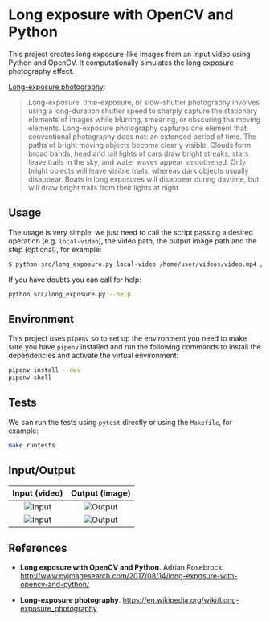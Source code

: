 # Long exposure with OpenCV and Python

This project creates long exposure-like images from an input video using Python and OpenCV. It computationally simulates the long exposure photography effect.

[Long-exposure photography][1]:

> Long-exposure, time-exposure, or slow-shutter photography involves using a long-duration shutter speed to sharply capture the stationary elements of images while blurring, smearing, or obscuring the moving elements. Long-exposure photography captures one element that conventional photography does not: an extended period of time. The paths of bright moving objects become clearly visible. Clouds form broad bands, head and tail lights of cars draw bright streaks, stars leave trails in the sky, and water waves appear smoothened. Only bright objects will leave visible trails, whereas dark objects usually disappear. Boats in long exposures will disappear during daytime, but will draw bright trails from their lights at night.

## Usage

The usage is very simple, we just need to call the script passing a desired operation (e.g. `local-video`), the video path, the output image path and the step (optional), for example:

```bash
$ python src/long_exposure.py local-video /home/user/videos/video.mp4 /home/user/images/long_exp.png -s 5
```

If you have doubts you can call for help:

```bash
python src/long_exposure.py --help
```

## Environment

This project uses `pipenv` so to set up the environment you need to make sure you have `pipenv` installed and run the following commands to install the dependencies and activate the virtual environment:

```bash
pipenv install --dev
pipenv shell
```

## Tests

We can run the tests using `pytest` directly or using the `Makefile`, for example:

```bash
make runtests
```

## Input/Output

| **Input (video)** | **Output (image)** |
|:---------:|:----------:|
| ![Input](http://i.imgur.com/ji8h6FK.jpg) | ![Output](http://i.imgur.com/UXVCLIE.jpg) |
| ![Input](http://i.imgur.com/l97V6Cm.jpg) | ![Output](http://i.imgur.com/oPedXbB.jpg) |

## References

- **Long exposure with OpenCV and Python**. Adrian Rosebrock.
http://www.pyimagesearch.com/2017/08/14/long-exposure-with-opencv-and-python/

- **Long-exposure photography**. https://en.wikipedia.org/wiki/Long-exposure_photography

  [1]: https://en.wikipedia.org/wiki/Long-exposure_photography